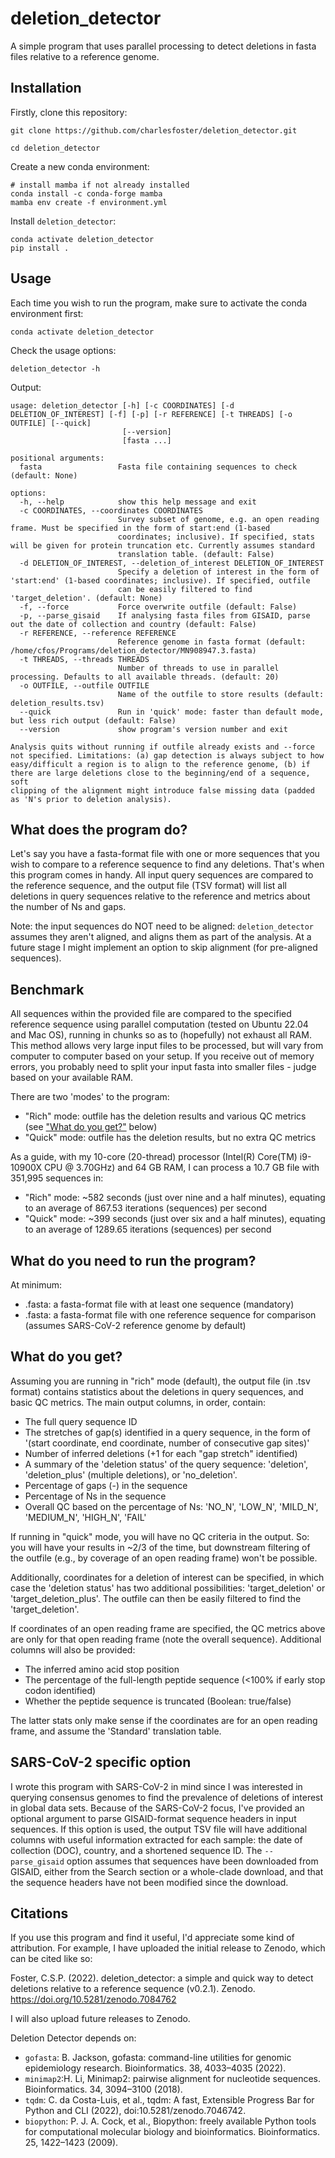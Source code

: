 # deletion_detector
A simple program that uses parallel processing to detect deletions in fasta files relative to a reference genome. 

## Installation
Firstly, clone this repository:

```
git clone https://github.com/charlesfoster/deletion_detector.git

cd deletion_detector
```

Create a new conda environment:

```
# install mamba if not already installed
conda install -c conda-forge mamba
mamba env create -f environment.yml
```

Install `deletion_detector`:

```
conda activate deletion_detector
pip install .
```

## Usage
Each time you wish to run the program, make sure to activate the conda environment first:

```
conda activate deletion_detector
```

Check the usage options:

```
deletion_detector -h
```

Output:

```
usage: deletion_detector [-h] [-c COORDINATES] [-d DELETION_OF_INTEREST] [-f] [-p] [-r REFERENCE] [-t THREADS] [-o OUTFILE] [--quick]
                         [--version]
                         [fasta ...]

positional arguments:
  fasta                 Fasta file containing sequences to check (default: None)

options:
  -h, --help            show this help message and exit
  -c COORDINATES, --coordinates COORDINATES
                        Survey subset of genome, e.g. an open reading frame. Must be specified in the form of start:end (1-based
                        coordinates; inclusive). If specified, stats will be given for protein truncation etc. Currently assumes standard
                        translation table. (default: False)
  -d DELETION_OF_INTEREST, --deletion_of_interest DELETION_OF_INTEREST
                        Specify a deletion of interest in the form of 'start:end' (1-based coordinates; inclusive). If specified, outfile
                        can be easily filtered to find 'target_deletion'. (default: None)
  -f, --force           Force overwrite outfile (default: False)
  -p, --parse_gisaid    If analysing fasta files from GISAID, parse out the date of collection and country (default: False)
  -r REFERENCE, --reference REFERENCE
                        Reference genome in fasta format (default: /home/cfos/Programs/deletion_detector/MN908947.3.fasta)
  -t THREADS, --threads THREADS
                        Number of threads to use in parallel processing. Defaults to all available threads. (default: 20)
  -o OUTFILE, --outfile OUTFILE
                        Name of the outfile to store results (default: deletion_results.tsv)
  --quick               Run in 'quick' mode: faster than default mode, but less rich output (default: False)
  --version             show program's version number and exit

Analysis quits without running if outfile already exists and --force not specified. Limitations: (a) gap detection is always subject to how
easy/difficult a region is to align to the reference genome, (b) if there are large deletions close to the beginning/end of a sequence, soft
clipping of the alignment might introduce false missing data (padded as 'N's prior to deletion analysis).
```

## What does the program do?
Let's say you have a fasta-format file with one or more sequences that you wish to compare to a reference sequence to find any deletions. That's when this program comes in handy. All input query sequences are compared to the reference sequence, and the output file (TSV format) will list all deletions in query sequences relative to the reference and metrics about the number of Ns and gaps. 

Note: the input sequences do NOT need to be aligned: `deletion_detector` assumes they aren't aligned, and aligns them as part of the analysis. At a future stage I might implement an option to skip alignment (for pre-aligned sequences).

## Benchmark
All sequences within the provided file are compared to the specified reference sequence using parallel computation (tested on Ubuntu 22.04 and Mac OS), running in chunks so as to (hopefully) not exhaust all RAM. This method allows very large input files to be processed, but will vary from computer to computer based on your setup. If you receive out of memory errors, you probably need to split your input fasta into smaller files - judge based on your available RAM. 

There are two 'modes' to the program:
- "Rich" mode: outfile has the deletion results and various QC metrics (see ["What do you get?"](#What-do-you-get) below)
- "Quick" mode: outfile has the deletion results, but no extra QC metrics

As a guide, with my 10-core (20-thread) processor (Intel(R) Core(TM) i9-10900X CPU @ 3.70GHz) and 64 GB RAM, I can process a 10.7 GB file with 351,995 sequences in:
- "Rich" mode: ~582 seconds (just over nine and a half minutes), equating to an average of 867.53 iterations (sequences) per second
- "Quick" mode: ~399 seconds (just over six and a half minutes), equating to an average of 1289.65 iterations (sequences) per second

## What do you need to run the program?
At minimum:
* <sequences>.fasta: a fasta-format file with at least one sequence (mandatory)
* <reference>.fasta: a fasta-format file with one reference sequence for comparison (assumes SARS-CoV-2 reference genome by default)

## What do you get?
Assuming you are running in "rich" mode (default), the output file (in .tsv format) contains statistics about the deletions in query sequences, and basic QC metrics. The main output columns, in order, contain:

* The full query sequence ID
* The stretches of gap(s) identified in a query sequence, in the form of '(start coordinate, end coordinate, number of consecutive gap sites)'
* Number of inferred deletions (+1 for each "gap stretch" identified)
* A summary of the 'deletion status' of the query sequence: 'deletion', 'deletion_plus' (multiple deletions), or 'no_deletion'.
* Percentage of gaps (-) in the sequence
* Percentage of Ns in the sequence
* Overall QC based on the percentage of Ns: 'NO_N', 'LOW_N', 'MILD_N', 'MEDIUM_N', 'HIGH_N', 'FAIL'

If running in "quick" mode, you will have no QC criteria in the output. So: you will have your results in ~2/3 of the time, but downstream filtering of the outfile (e.g., by coverage of an open reading frame) won't be possible.

Additionally, coordinates for a deletion of interest can be specified, in which case the 'deletion status' has two additional possibilities: 'target_deletion' or 'target_deletion_plus'. The outfile can then be easily filtered to find the 'target_deletion'.

If coordinates of an open reading frame are specified, the QC metrics above are only for that open reading frame (note the overall sequence). Additional columns will also be provided:

* The inferred amino acid stop position
* The percentage of the full-length peptide sequence (<100% if early stop codon identified)
* Whether the peptide sequence is truncated (Boolean: true/false)

The latter stats only make sense if the coordinates are for an open reading frame, and assume the 'Standard' translation table.

## SARS-CoV-2 specific option
I wrote this program with SARS-CoV-2 in mind since I was interested in querying consensus genomes to find the prevalence of deletions of interest in global data sets. Because of the SARS-CoV-2 focus, I've provided an optional argument to parse GISAID-format sequence headers in input sequences. If this option is used, the output TSV file will have additional columns with useful information extracted for each sample: the date of collection (DOC), country, and a shortened sequence ID. The `--parse_gisaid` option assumes that sequences have been downloaded from GISAID, either from the Search section or a whole-clade download, and that the sequence headers have not been modified since the download. 

## Citations
If you use this program and find it useful, I'd appreciate some kind of attribution. For example, I have uploaded the initial release to Zenodo, which can be cited like so:

Foster, C.S.P. (2022). deletion_detector: a simple and quick way to detect deletions relative to a reference sequence (v0.2.1). Zenodo. https://doi.org/10.5281/zenodo.7084762

I will also upload future releases to Zenodo.

Deletion Detector depends on:

* `gofasta`: B. Jackson, gofasta: command-line utilities for genomic epidemiology research. Bioinformatics. 38, 4033–4035 (2022).
* `minimap2`:H. Li, Minimap2: pairwise alignment for nucleotide sequences. Bioinformatics. 34, 3094–3100 (2018).
* `tqdm`: C. da Costa-Luis, et al., tqdm: A fast, Extensible Progress Bar for Python and CLI (2022), doi:10.5281/zenodo.7046742.
* `biopython`: P. J. A. Cock, et al., Biopython: freely available Python tools for computational molecular biology and bioinformatics. Bioinformatics. 25, 1422–1423 (2009).


